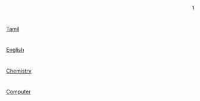 <html>
<body>
  <marquee > <b> WELCOME TO MEGANATHAN SITE </b> </marquee>
  <h1 align = center> </h1>
  <A href = "https://drive.google.com/file/d/1bxxI2mDlCy2aW_ltX6w1dOXHoi5Qkk8y/view?usp=sharing"> Tamil </A>
  <h1 align = center> </h1>
  <A href = "https://drive.google.com/file/d/1-MXgu5CuBFbK8npJKMtYW6fXkD-vAHEv/view?usp=sharing"> English </A>
  <h1 align = center> </h1>
  <A href = "https://drive.google.com/file/d/1mIarU6KkdDsLTve6_S6My7VN3piAhT9s/view?usp=sharing"> Chemistry </A>
  <h1 align = center> </h1>
  <A href = "https://drive.google.com/file/d/15aZY2LDeFnbpmpX7lSDJKL0sJcvb3qwk/view?usp=sharing"> Computer </A>
  </body>
  </html>
